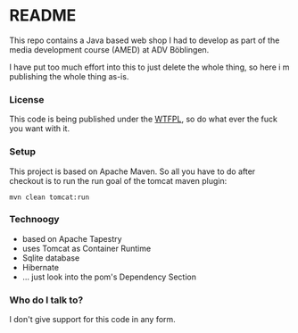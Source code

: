 # README #

This repo contains a Java based web shop I had to develop as part of the media development course (AMED) at ADV Böblingen.

I have put too much effort into this to just delete the whole thing, so here i m publishing the whole thing as-is.

### License ###
This code is being published under the [WTFPL](http://www.wtfpl.net), so do what ever the fuck you want with it.
 
### Setup ###
This project is based on Apache Maven. So all you have to do after checkout is to run the run goal of the tomcat maven plugin:

`mvn clean tomcat:run`

### Technoogy ###

* based on Apache Tapestry
* uses Tomcat as Container Runtime
* Sqlite database
* Hibernate
* … just look into the pom's Dependency Section

### Who do I talk to? ###
I don't give support for this code in any form.